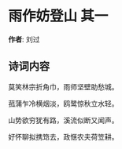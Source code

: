 # 雨作妨登山  其一

**作者**: 刘过

## 诗词内容

莫笑林宗折角巾，雨师坚壁助愁城。

菰蒲乍冷横烟淡，鸥鹭惊秋立水轻。

山势欲穷犹有路，溪流似断又闻声。

好怀聊拟携筇去，政惬农夫荷笠耕。


